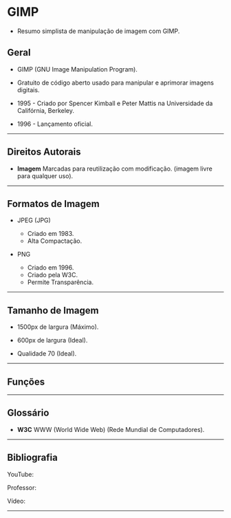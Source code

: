 # GIMP
* Resumo simplista de manipulação de imagem com GIMP.

## Geral
* GIMP (GNU Image Manipulation Program).

* Gratuito de código aberto usado para manipular e aprimorar imagens digitais.

* 1995 - Criado por Spencer Kimball e Peter Mattis na Universidade da Califórnia, Berkeley.

* 1996 - Lançamento oficial.

---
## Direitos Autorais
* **Imagem** Marcadas para reutilização com modificação. (imagem livre para qualquer uso). 

---
## Formatos de Imagem
* JPEG (JPG)
  * Criado em 1983.
  * Alta Compactação.

* PNG
  * Criado em 1996.
  * Criado pela W3C.
  * Permite Transparência.

---
## Tamanho de Imagem
  * 1500px de largura (Máximo).
  
  * 600px de largura (Ideal).

  * Qualidade 70 (Ideal).

---
## Funções



---
## Glossário
  * **W3C** WWW (World Wide Web) (Rede Mundial de Computadores).

---
## Bibliografia

YouTube: 

Professor: 

Vídeo:

---